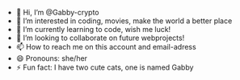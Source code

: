 - 👋 Hi, I’m @Gabby-crypto
- 👀 I’m interested in coding, movies, make the world a better place
- 🌱 I’m currently learning to code, wish me luck!
- 💞️ I’m looking to collaborate on future webprojects!
- 📫 How to reach me on this account and email-adress
- 😄 Pronouns: she/her
- ⚡ Fun fact: I have two cute cats, one is named Gabby

<!---
Gabby-crypto/Gabby-crypto is a ✨ special ✨ repository because its `README.md` (this file) appears on your GitHub profile.
You can click the Preview link to take a look at your changes.
--->
